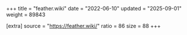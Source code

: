 +++
title = "feather.wiki"
date = "2022-06-10"
updated = "2025-09-01"
weight = 89843

[extra]
source = "https://feather.wiki/"
ratio = 86
size = 88
+++
